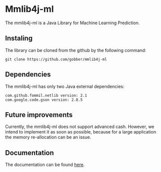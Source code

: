 # Mmlib4j-ml

The mmlib4j-ml is a Java Library for Machine Learning Prediction.

## Instaling

The library can be cloned from the github by the following command:

```
git clone https://github.com/gobber/mmlib4j-ml
```

## Dependencies

The mmlib4j-ml has only two Java external dependencies:

```
com.github.fommil.netlib version: 2.1
com.google.code.gson version: 2.8.5
```

## Future improvements

Currently, the mmlib4j-ml does not support advanced cash.
However, we intend to implement it as soon as possible, because
for a large application the memory re-allocation can be an issue.

## Documentation

The documentation can be found [here](...).